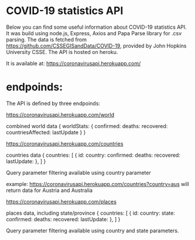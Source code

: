 # COVID-19 statistics API

Below you can find some useful information about COVID-19 statistics API. It was build using node.js, Express, Axios and Papa Parse library for .csv parsing. The data is fetched from https://github.com/CSSEGISandData/COVID-19, provided by John Hopkins University CSSE. The API is hosted on heroku. 

It is available at: https://coronavirusapi.herokuapp.com/ 

# endpoinds:
The API is defined by three endpoinds:

https://coronavirusapi.herokuapp.com/world

combined world data
{
	worldStats:
	{
		confirmed:
		deaths:
		recovered:
		countriesAffected:
		lastUpdate
	}
}

https://coronavirusapi.herokuapp.com/countries

countries data
{
	countries:
	[
		{
			id:
			country:
			confirmed:
			deaths:
			recovered:
			lastUpdate:
		},
	]
}

Query parameter filtering available using country parameter

example: https://coronavirusapi.herokuapp.com/countries?country=aus will return data for Austria and Australia

https://coronavirusapi.herokuapp.com/places

places data, including state/province
{
	countries:
	[
		{
			id:
			country:
			state:
			confirmed:
			deaths:
			recovered:
			lastUpdate:
		},
	]
}

Query parameter filtering available using country and state parameters.